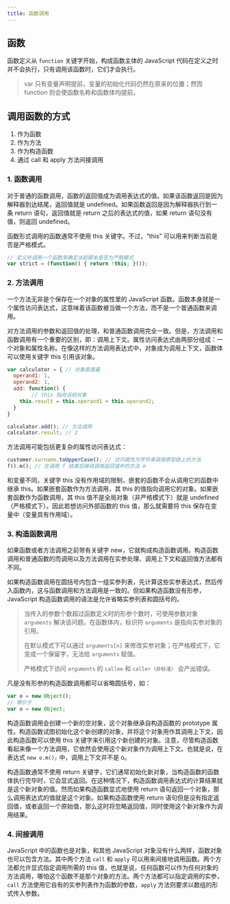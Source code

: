 ```yaml
---
title: 函数调用
---
```


## 函数

函数定义从 `function` 关键字开始，构成函数主体的 JavaScript 代码在定义之时并不会执行，只有调用该函数时，它们才会执行。

> var 只有变量声明提前，变量的初始化代码仍然在原来的位置；然而 function 则会使函数名称和函数体均提前。



## 调用函数的方式

1. 作为函数
2. 作为方法
3. 作为构造函数
4. 通过 call 和 apply 方法间接调用

### 1. 函数调用

对于普通的函数调用，函数的返回值成为调用表达式的值。如果该函数返回是因为解释器到达结尾，返回值就是 undefined。如果函数返回是因为解释器执行到一条 return 语句，返回值就是 return 之后的表达式的值，如果 return 语句没有值，则返回 undefined。

函数形式调用的函数通常不使用 this 关键字。不过，“this” 可以用来判断当前是否是严格模式。

```js
// 定义并调用一个函数来确定当前脚本是否为严格模式
var strict = (function() { return !this; }());
```

### 2. 方法调用

一个方法无非是个保存在一个对象的属性里的 JavaScript 函数。函数本身就是一个属性访问表达式，这意味着该函数被当做一个方法，而不是一个普通函数来调用。

对方法调用的参数和返回值的处理，和普通函数调用完全一致。但是，方法调用和函数调用有一个重要的区别，即：调用上下文。属性访问表达式由两部分组成：一个对象和属性名称。在像这样的方法调用表达式中，对象成为调用上下文，函数体可以使用关键字 this 引用该对象。

```js
var calculator = { // 对象直接量
  operand1: 1,
  operand2: 1,
  add: function() {
		// this 指向当前对象
    this.result = this.operand1 + this.operand2;
  }
}

calculator.add(); // 方法调用
calculator.result; // 2
```

方法调用可能包括更复杂的属性访问表达式：

```js
customer.surname.toUpperCase(); // 访问属性为字符串调用原型链上的方法
f().m(); // 在调用 f 结束后继续调用返回值中的方法 m
```

和变量不同，关键字 this 没有作用域的限制，嵌套的函数不会从调用它的函数中继承 this。如果嵌套函数作为方法调用，其 this 的值指向调用它的对象。如果嵌套函数作为函数调用，其 this 值不是全局对象（非严格模式下）就是 undefined（严格模式下）。因此若想访问外部函数的 this 值，那么就需要将 this 保存在变量中（变量具有作用域）。

### 3. 构造函数调用

如果函数或者方法调用之前带有关键字 new，它就构成构造函数调用。构造函数调用和普通函数的而调用以及方法调用在实参处理、调用上下文和返回值方法都有不同。

如果构造函数调用在圆括号内包含一组实参列表，先计算这些实参表达式，然后传入函数内，这与函数调用和方法调用是一致的。但如果构造函数没有形参，JavaScript 构造函数调用的语法是允许省略实参列表和圆括号的。

> 当传入的参数个数超过函数定义时的形参个数时，可使用参数对象 `arguments` 解决该问题。在函数体内，标识符 `arguments` 是指向实参对象的引用。
>
> 在默认模式下可以通过 `arguments[n]` 来修改实参对象；在严格模式下，它变成一个保留字，无法给 `arguments` 赋值。
>
> 严格模式下访问 `arguments` 的 `callee` 和 `caller（非标准）` 会产出错误。

凡是没有形参的构造函数调用都可以省略圆括号，如：

```js
var o = new Object();
// 等价于
var o = new Object;
```

构造函数调用会创建一个新的空对象，这个对象继承自构造函数的 prototype 属性。构造函数试图初始化这个新创建的对象，并将这个对象用作其调用上下文，因此构造函数可以使用 this 关键字来引用这个新创建的对象。注意，尽管构造函数看起来像一个方法调用，它依然会使用这个新对象作为调用上下文。也就是说，在表达式 `new o.m();` 中，调用上下文并不是 o。

构造函数通常不使用 return 关键字，它们通常初始化新对象，当构造函数的函数体执行完毕时，它会显式返回。在这种情况下，构造函数调用表达式的计算结果就是这个新对象的值。然而如果构造函数显式地使用 return 语句返回一个对象，那么调用表达式的值就是这个对象。如果构造函数使用 return 语句但是没有指定返回值，或者返回一个原始值，那么这时将忽略返回值，同时使用这个新对象作为调用结果。

### 4. 间接调用

JavaScript 中的函数也是对象，和其他 JavaScript 对象没有什么两样，函数对象也可以包含方法。其中两个方法 `call` 和 `apply` 可以用来间接地调用函数。两个方法都允许显式指定调用所需的 this 值，也就是说，任何函数可以作为任何对象的方法调用，哪怕这个函数不是那个对象的方法。两个方法都可以指定调用的实参，`call` 方法使用它自有的实参列表作为函数的参数，`apply` 方法则要求以数组的形式传入参数。

